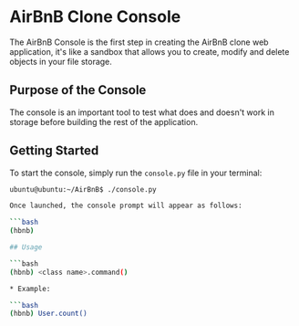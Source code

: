 # AirBnB Clone Console

The AirBnB Console is the first step in creating the AirBnB clone web application, it's like a sandbox that allows you to create, modify and delete objects in your file storage.

## Purpose of the Console

The console is an important tool to test what does and doesn't work in storage before building the rest of the application.

## Getting Started

To start the console, simply run the `console.py` file in your terminal:

```bash
ubuntu@ubuntu:~/AirBnB$ ./console.py

Once launched, the console prompt will appear as follows:

```bash
(hbnb)

## Usage

```bash
(hbnb) <class name>.command()

* Example:

```bash
(hbnb) User.count()
